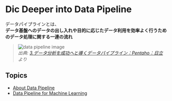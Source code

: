 # Dic Deeper into Data Pipeline

データパイプラインとは、  
**データ基盤へのデータの出し入れや目的に応じたデータ利用を効率よく行うためのデータ処理に関する一連の流れ**

> ![data pipeline image](https://www.hitachi.co.jp/products/it/bigdata/platform/pentaho/article/data-pipeline/images/data-pipeline_img.gif)  
> *出典: [3.データ分析を成功へと導くデータパイプライン：Pentaho：日立](https://www.hitachi.co.jp/products/it/bigdata/platform/pentaho/article/data-pipeline/data-pipeline.html#dsp_img) より*

## Topics

- [About Data Pipeline](https://tomoya-sforzando.github.io/dddp/about_data_pipeline.md)
- [Data Pipeline for Machine Learning](https://tomoya-sforzando.github.io/dddp/for_ml.md)
